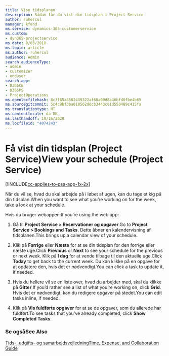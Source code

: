 ```yaml
---
title: Vise tidsplanen
description: Sådan får du vist din tidsplan i Project Service
author: ruhercul
manager: kfend
ms.service: dynamics-365-customerservice
ms.custom:
- dyn365-projectservice
ms.date: 8/03/2018
ms.topic: article
ms.author: ruhercul
audience: Admin
search.audienceType:
- admin
- customizer
- enduser
search.app:
- D365CE
- D365PS
- ProjectOperations
ms.openlocfilehash: 8c3f85a8502439322af68a90d8a46bfd0fbe4b65
ms.sourcegitcommit: 5c4c9bf3ba018562d6cb3443c01d550489c415fa
ms.translationtype: HT
ms.contentlocale: da-DK
ms.lasthandoff: 10/16/2020
ms.locfileid: "4074243"
---
```

# <a name="view-your-schedule-project-service"></a><span data-ttu-id="5b150-103">Få vist din tidsplan (Project Service)</span><span class="sxs-lookup"><span data-stu-id="5b150-103">View your schedule (Project Service)</span></span>

[!INCLUDE[cc-applies-to-psa-app-1x-2x](../includes/cc-applies-to-psa-app-1x-2x.md)]

<span data-ttu-id="5b150-104">Når du vil se, hvad du skal arbejde på i løbet af ugen, kan du tage et kig på din tidsplan.</span><span class="sxs-lookup"><span data-stu-id="5b150-104">When you want to see what you’re working on for the week, take a look at your schedule.</span></span>  
  
 <span data-ttu-id="5b150-105">Hvis du bruger webappen:</span><span class="sxs-lookup"><span data-stu-id="5b150-105">If you’re using the web app:</span></span>  
  
1.  <span data-ttu-id="5b150-106">Gå til **Project Service > Reservationer og opgaver**.</span><span class="sxs-lookup"><span data-stu-id="5b150-106">Go to **Project Service > Bookings and Tasks**.</span></span> <span data-ttu-id="5b150-107">Dette åbner en kalendervisning af tidsplanen.</span><span class="sxs-lookup"><span data-stu-id="5b150-107">This brings up a calendar view of your schedule.</span></span>  
  
2.  <span data-ttu-id="5b150-108">Klik på **Forrige** eller **Næste** for at se din tidsplan for den forrige eller næste uge.</span><span class="sxs-lookup"><span data-stu-id="5b150-108">Click **Previous** or **Next** to see your schedule for the previous or next week.</span></span> <span data-ttu-id="5b150-109">Klik på **I dag** for at vende tilbage til den aktuelle uge.</span><span class="sxs-lookup"><span data-stu-id="5b150-109">Click **Today** to get back to the current week.</span></span> <span data-ttu-id="5b150-110">Du kan klikke på en opgave for at opdatere den, hvis det er nødvendigt.</span><span class="sxs-lookup"><span data-stu-id="5b150-110">You can click a task to update it, if needed.</span></span>  
  
3.  <span data-ttu-id="5b150-111">Hvis du hellere vil se en liste over, hvad du arbejder med, skal du klikke på **Gitter**.</span><span class="sxs-lookup"><span data-stu-id="5b150-111">If you’d rather see a list of what you’re working on, click **Grid**.</span></span> <span data-ttu-id="5b150-112">Hvis det er nødvendigt, kan du redigere opgaver på stedet.</span><span class="sxs-lookup"><span data-stu-id="5b150-112">You can edit tasks inline, if needed.</span></span>  
  
4.  <span data-ttu-id="5b150-113">Klik på **Vis fuldførte opgaver** for at se de opgaver, som du allerede har fuldført.</span><span class="sxs-lookup"><span data-stu-id="5b150-113">To see tasks that you’ve already completed, click **Show Completed Tasks**.</span></span>  
  
### <a name="see-also"></a><span data-ttu-id="5b150-114">Se også</span><span class="sxs-lookup"><span data-stu-id="5b150-114">See Also</span></span>  
 [<span data-ttu-id="5b150-115">Tids-, udgifts- og samarbejdsvejledning</span><span class="sxs-lookup"><span data-stu-id="5b150-115">Time, Expense, and Collaboration Guide</span></span>](../psa/time-expense-collaboration-guide.md)

